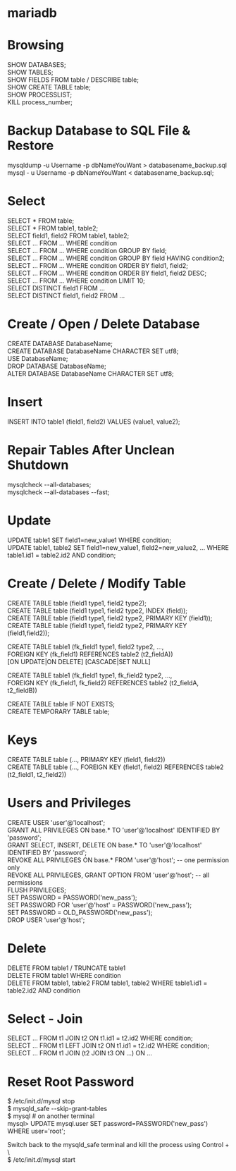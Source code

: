 # mariadb  

# Browsing  
SHOW DATABASES;  
SHOW TABLES;  
SHOW FIELDS FROM table / DESCRIBE table;  
SHOW CREATE TABLE table;  
SHOW PROCESSLIST;  
KILL process_number;  

# Backup Database to SQL File & Restore  
mysqldump -u Username -p dbNameYouWant > databasename_backup.sql  
mysql - u Username -p dbNameYouWant < databasename_backup.sql;  

# Select  
SELECT * FROM table;  
SELECT * FROM table1, table2;  
SELECT field1, field2 FROM table1, table2;  
SELECT ... FROM ... WHERE condition  
SELECT ... FROM ... WHERE condition GROUP BY field;  
SELECT ... FROM ... WHERE condition GROUP BY field HAVING condition2;  
SELECT ... FROM ... WHERE condition ORDER BY field1, field2;  
SELECT ... FROM ... WHERE condition ORDER BY field1, field2 DESC;  
SELECT ... FROM ... WHERE condition LIMIT 10;  
SELECT DISTINCT field1 FROM ...  
SELECT DISTINCT field1, field2 FROM ...  

# Create / Open / Delete Database  
CREATE DATABASE DatabaseName;  
CREATE DATABASE DatabaseName CHARACTER SET utf8;  
USE DatabaseName;  
DROP DATABASE DatabaseName;  
ALTER DATABASE DatabaseName CHARACTER SET utf8;  

# Insert  
INSERT INTO table1 (field1, field2) VALUES (value1, value2);  

# Repair Tables After Unclean Shutdown  
mysqlcheck --all-databases;  
mysqlcheck --all-databases --fast;  

# Update  
UPDATE table1 SET field1=new_value1 WHERE condition;  
UPDATE table1, table2 SET field1=new_value1, field2=new_value2, ... WHERE  
  table1.id1 = table2.id2 AND condition;  
 
# Create / Delete / Modify Table  
CREATE TABLE table (field1 type1, field2 type2);  
CREATE TABLE table (field1 type1, field2 type2, INDEX (field));  
CREATE TABLE table (field1 type1, field2 type2, PRIMARY KEY (field1));  
CREATE TABLE table (field1 type1, field2 type2, PRIMARY KEY (field1,field2));  

CREATE TABLE table1 (fk_field1 type1, field2 type2, ...,  
  FOREIGN KEY (fk_field1) REFERENCES table2 (t2_fieldA))  
    [ON UPDATE|ON DELETE] [CASCADE|SET NULL]  

CREATE TABLE table1 (fk_field1 type1, fk_field2 type2, ...,  
 FOREIGN KEY (fk_field1, fk_field2) REFERENCES table2 (t2_fieldA, t2_fieldB))  

CREATE TABLE table IF NOT EXISTS;  
CREATE TEMPORARY TABLE table;  

# Keys  
CREATE TABLE table (..., PRIMARY KEY (field1, field2))  
CREATE TABLE table (..., FOREIGN KEY (field1, field2) REFERENCES table2  
(t2_field1, t2_field2))  

# Users and Privileges  
CREATE USER 'user'@'localhost';  
GRANT ALL PRIVILEGES ON base.* TO 'user'@'localhost' IDENTIFIED BY 'password';  
GRANT SELECT, INSERT, DELETE ON base.* TO 'user'@'localhost' IDENTIFIED BY 'password';  
REVOKE ALL PRIVILEGES ON base.* FROM 'user'@'host'; -- one permission only  
REVOKE ALL PRIVILEGES, GRANT OPTION FROM 'user'@'host'; -- all permissions  
FLUSH PRIVILEGES;  
SET PASSWORD = PASSWORD('new_pass');  
SET PASSWORD FOR 'user'@'host' = PASSWORD('new_pass');  
SET PASSWORD = OLD_PASSWORD('new_pass');  
DROP USER 'user'@'host';  

# Delete  
DELETE FROM table1 / TRUNCATE table1  
DELETE FROM table1 WHERE condition  
DELETE FROM table1, table2 FROM table1, table2 WHERE table1.id1 =  
  table2.id2 AND condition  

# Select - Join  
SELECT ... FROM t1 JOIN t2 ON t1.id1 = t2.id2 WHERE condition;  
SELECT ... FROM t1 LEFT JOIN t2 ON t1.id1 = t2.id2 WHERE condition;  
SELECT ... FROM t1 JOIN (t2 JOIN t3 ON ...) ON ...  

# Reset Root Password  
$ /etc/init.d/mysql stop  
$ mysqld_safe --skip-grant-tables  
$ mysql # on another terminal  
mysql> UPDATE mysql.user SET password=PASSWORD('new_pass') WHERE user='root';  

Switch back to the mysqld_safe terminal and kill the process using Control + \  
$ /etc/init.d/mysql start  


